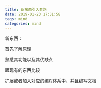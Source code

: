 ```yaml
---
title: 新东西引入套路
date: 2019-01-23 17:01:58
tags: mind
categories: mind
---
```


新东西：

首先了解原理

熟悉其功能以及其优缺点

跟现有的东西比较

扩展或者加入对应的编程体系中，并且编写文档


